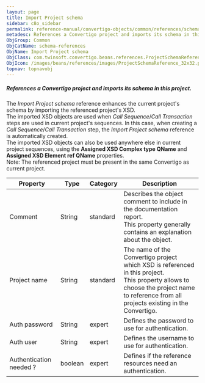 ```yaml
---
layout: page
title: Import Project schema
sidebar: c8o_sidebar
permalink: reference-manual/convertigo-objects/common/references/schema-references/import-project-schema/
metadesc: References a Convertigo project and imports its schema in this project.   The  Import Project schema  reference enhances the current project's schema 
ObjGroup: Common
ObjCatName: schema-references
ObjName: Import Project schema
ObjClass: com.twinsoft.convertigo.beans.references.ProjectSchemaReference
ObjIcon: /images/beans/references/images/ProjectSchemaReference_32x32.png
topnav: topnavobj
---
```

##### References a Convertigo project and imports its schema in this project. 

The <i>Import Project schema</i> reference enhances the current project's schema by importing the referenced project's XSD. <br/>The imported XSD objects are used when <i>Call Sequence</i>/<i>Call Transaction</i> steps are used in current project's sequences. In this case, when creating a <i>Call Sequence</i>/<i>Call Transaction</i> step, the <i>Import Project schema</i> reference is automatically created. <br/>The imported XSD objects can also be used anywhere else in current project sequences, using the <b>Assigned XSD Complex type QName</b> and <b>Assigned XSD Element ref QName</b> properties. <br/><span class="orangetwinsoft">Note:</span> The referenced project must be present in the same Convertigo as current project. 

Property | Type | Category | Description
--- | --- | --- | ---
Comment | String | standard | Describes the object comment to include in the documentation report.<br/>This property generally contains an explanation about the object.
Project name | String | standard | The name of the Convertigo project which XSD is referenced in this project.<br/>This property allows to choose the project name to reference from all projects existing in the Convertigo.
Auth password | String | expert | Defines the password to use for authentication.<br/>
Auth user | String | expert | Defines the username to use for authentication.<br/>
Authentication needed ? | boolean | expert | Defines if the reference resources need an authentication.<br/>
